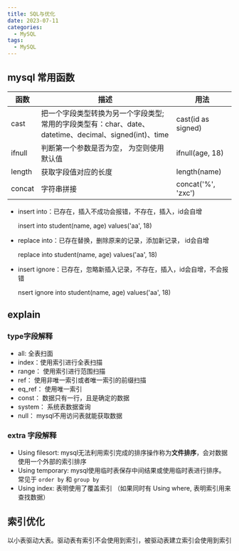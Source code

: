 ```yaml
---
title: SQL与优化
date: 2023-07-11
categories:
  - MySQL
tags:
  - MySQL
---
```


## mysql 常用函数

| 函数     | 描述                                                                           | 用法                 |
|--------|------------------------------------------------------------------------------|--------------------|
| cast   | 把一个字段类型转换为另一个字段类型;<br />常用的字段类型有：char、date、datetime、decimal、signed(int)、time | cast(id as signed) |
| ifnull | 判断第一个参数是否为空， 为空则使用默认值                                                        | ifnull(age, 18)    |
| length | 获取字段值对应的长度                                                                   | length(name)       |
| concat | 字符串拼接                                                                        | concat('%', 'zxc') |

* insert into：已存在，插入不成功会报错，不存在，插入，id会自增

  insert into student(name, age) values('aa', 18)

* replace into：已存在替换，删除原来的记录，添加新记录， id会自增

  replace into student(name, age) values('aa', 18)

* insert ignore：已存在，忽略新插入记录，不存在，插入，id会自增，不会报错

  nsert ignore into student(name, age) values('aa', 18)

## explain

### type字段解释

* all:  全表扫面
* index：使用索引进行全表扫描
* range： 使用索引进行范围扫描
* ref： 使用非唯一索引或者唯一索引的前缀扫描
* eq_ref： 使用唯一索引
* const： 数据只有一行，且是确定的数据
* system： 系统表数据查询
* null： mysql不用访问表就能获取数据

### extra 字段解释

* Using filesort: mysql无法利用索引完成的排序操作称为**文件排序**，会对数据使用一个外部的索引排序
* Using temporary: mysql使用临时表保存中间结果或使用临时表进行排序。 常见于 `order by` 和 `group by`
* Using index: 表明使用了覆盖索引 （如果同时有 Using where, 表明索引用来查找数据）

## 索引优化

以小表驱动大表。驱动表有索引不会使用到索引，被驱动表建立索引会使用到索引
